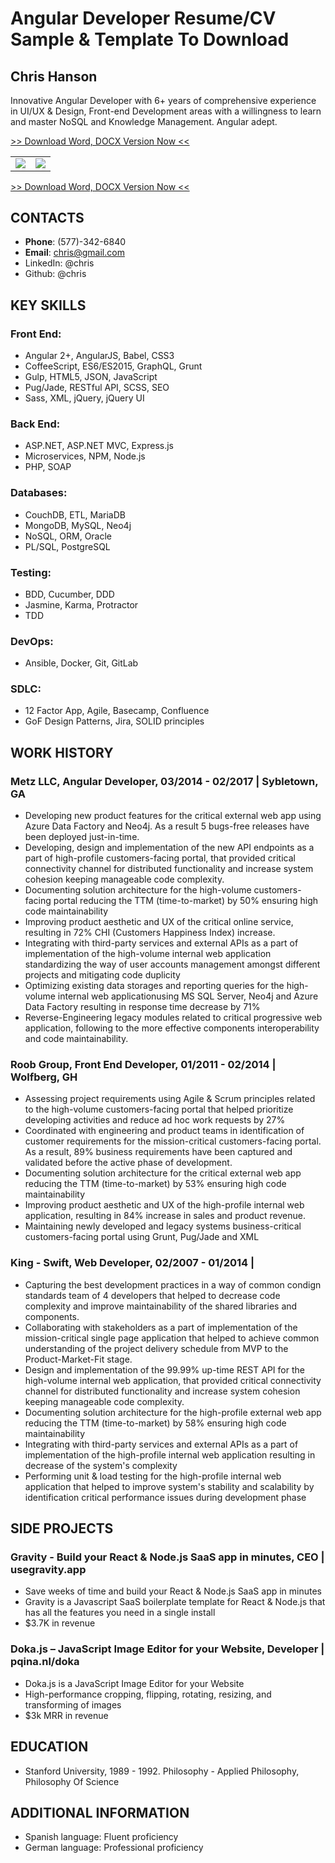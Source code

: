 # Angular Developer Resume/CV Sample & Template To Download

## Chris Hanson

Innovative Angular Developer with 6+ years of comprehensive experience in UI/UX & Design, Front-end Development areas with a willingness to learn and master NoSQL and Knowledge Management. Angular adept.

[>> Download Word, DOCX Version Now <<](https://www.fullstackresume.com/blog/angular-developer-resume-sample)
<table>
 <tr>
  <td>
  <img src="https://www.fullstackresume.com/images/angular-developer-resume-template-1-lg.jpg"/>
  </td>
  <td>
   <img src="https://www.fullstackresume.com/images/angular-developer-resume-template-2-lg.jpg"/>
  </td>
 <tr>
</table>

[>> Download Word, DOCX Version Now <<](https://www.fullstackresume.com/blog/angular-developer-resume-sample)

## CONTACTS

* **Phone**: (577)-342-6840
* **Email**: chris@gmail.com
* LinkedIn: @chris
* Github: @chris

## KEY SKILLS

### **Front End**:
* Angular 2+, AngularJS, Babel, CSS3
* CoffeeScript, ES6/ES2015, GraphQL, Grunt
* Gulp, HTML5, JSON, JavaScript
* Pug/Jade, RESTful API, SCSS, SEO
* Sass, XML, jQuery, jQuery UI

### **Back End**:
* ASP.NET, ASP.NET MVC, Express.js
* Microservices, NPM, Node.js
* PHP, SOAP

### **Databases**:
* CouchDB, ETL, MariaDB
* MongoDB, MySQL, Neo4j
* NoSQL, ORM, Oracle
* PL/SQL, PostgreSQL

### **Testing**:
* BDD, Cucumber, DDD
* Jasmine, Karma, Protractor
* TDD

### **DevOps**:
* Ansible, Docker, Git, GitLab

### **SDLC**:
* 12 Factor App, Agile, Basecamp, Confluence
* GoF Design Patterns, Jira, SOLID principles

## WORK HISTORY

### **Metz LLC, Angular Developer**, 03/2014 - 02/2017 | Sybletown, GA 
* Developing new product features for the critical external web app using Azure Data Factory and Neo4j. As a result 5 bugs-free releases have been deployed just-in-time.
* Developing, design and implementation of the new API endpoints as a part of high-profile customers-facing portal, that provided critical connectivity channel for distributed functionality and increase system cohesion keeping manageable code complexity.
* Documenting solution architecture for the high-volume customers-facing portal reducing the TTM (time-to-market) by 50% ensuring high code maintainability 
* Improving product aesthetic and UX of the critical online service, resulting in 72% CHI (Customers Happiness Index) increase.
* Integrating with third-party services and external APIs as a part of implementation of the high-volume internal web application standardizing the way of user accounts management amongst different projects and mitigating code duplicity
* Optimizing existing data storages and reporting queries for the high-volume internal web applicationusing MS SQL Server, Neo4j and Azure Data Factory resulting in response time decrease by 71%
* Reverse-Engineering legacy modules related to critical progressive web application, following to the more effective components interoperability and code maintainability.

### **Roob Group, Front End Developer**, 01/2011 - 02/2014 |  Wolfberg, GH 
* Assessing project requirements using Agile & Scrum principles related to the high-volume customers-facing portal that helped prioritize developing activities and reduce ad hoc work requests by 27%
* Coordinated with engineering and product teams in identification of customer requirements for the mission-critical customers-facing portal. As a result, 89% business requirements have been captured and validated before the active phase of development.
* Documenting solution architecture for the critical external web app reducing the TTM (time-to-market) by 53% ensuring high code maintainability 
* Improving product aesthetic and UX of the high-profile internal web application, resulting in 84% increase in sales and product revenue.
* Maintaining newly developed and legacy systems business-critical customers-facing portal using Grunt, Pug/Jade and XML

### **King - Swift, Web Developer**, 02/2007 - 01/2014 |
* Capturing the best development practices in a way of common condign standards team of 4 developers that helped to decrease code complexity and improve maintainability of the shared libraries and components.
* Collaborating with stakeholders as a part of implementation of the mission-critical single page application that helped to achieve common understanding of the project delivery schedule from MVP to the Product-Market-Fit stage.
* Design and implementation of the 99.99% up-time REST API for the high-volume internal web application, that provided critical connectivity channel for distributed functionality and increase system cohesion keeping manageable code complexity.
* Documenting solution architecture for the high-profile external web app reducing the TTM (time-to-market) by 58% ensuring high code maintainability
* Integrating with third-party services and external APIs as a part of implementation of the high-profile internal web application resulting in decrease of the system's complexity
* Performing unit & load testing for the high-profile internal web application that helped to improve system's stability and scalability by identification critical performance issues during development phase

## SIDE PROJECTS

### **Gravity - Build your React & Node.js SaaS app in minutes, CEO** | usegravity.app
* Save weeks of time and build your React & Node.js SaaS app in minutes
* Gravity is a Javascript SaaS boilerplate template for React & Node.js that has all the features you need in a single install
* $3.7K in revenue

### **Doka.js – JavaScript Image Editor for your Website, Developer** | pqina.nl/doka
* Doka.js is a JavaScript Image Editor for your Website
* High-performance cropping, flipping, rotating, resizing, and transforming of images
* $3k MRR in revenue

## EDUCATION
* Stanford University, 1989 - 1992. Philosophy - Applied Philosophy, Philosophy Of Science

## ADDITIONAL INFORMATION
* Spanish language: Fluent proficiency
* German language: Professional proficiency
